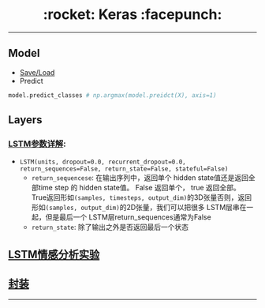 <h1 align = "center">:rocket: Keras :facepunch:</h1>

---
## Model
- [Save/Load][1]
- Predict
```python
model.predict_classes # np.argmax(model.preidct(X), axis=1)
```
## Layers
### [LSTM参数详解][4]: 
- `LSTM(units, dropout=0.0, recurrent_dropout=0.0, return_sequences=False, return_state=False, stateful=False)`
  - `return_sequencese`: 在输出序列中，返回单个 hidden state值还是返回全部time step 的 hidden state值。 False 返回单个， true 返回全部。
  True返回形如`(samples, timesteps, output_dim)`的3D张量否则，返回形如`(samples, output_dim)`的2D张量，我们可以把很多   LSTM层串在一起，但是最后一个 LSTM层return_sequences通常为False
  - `return_state`: 除了输出之外是否返回最后一个状态
  
  
## [LSTM情感分析实验][2]

## [封装][3]


---
[1]: https://blog.csdn.net/jiandanjinxin/article/details/77152530
[2]: http://blog.csdn.net/xhyqlbd/article/details/79006899
[3]: http://willwolf.io/2017/05/08/transfer-learning-flight-delay-prediction/
[4]: https://blog.csdn.net/jiangpeng59/article/details/77646186
